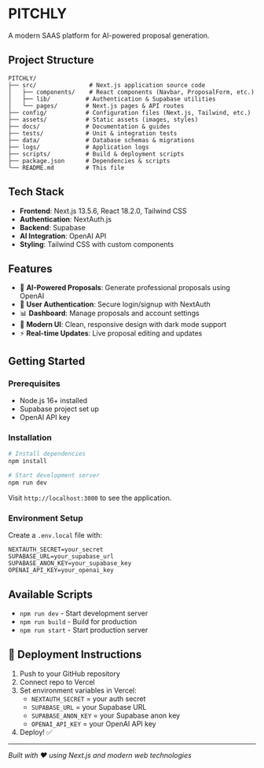 
# PITCHLY

A modern SAAS platform for AI-powered proposal generation.

## Project Structure

```
PITCHLY/
├── src/               # Next.js application source code
│   ├── components/    # React components (Navbar, ProposalForm, etc.)
│   ├── lib/          # Authentication & Supabase utilities
│   └── pages/        # Next.js pages & API routes
├── config/           # Configuration files (Next.js, Tailwind, etc.)
├── assets/           # Static assets (images, styles)
├── docs/             # Documentation & guides
├── tests/            # Unit & integration tests
├── data/             # Database schemas & migrations
├── logs/             # Application logs
├── scripts/          # Build & deployment scripts
├── package.json      # Dependencies & scripts
└── README.md         # This file
```

## Tech Stack

- **Frontend**: Next.js 13.5.6, React 18.2.0, Tailwind CSS
- **Authentication**: NextAuth.js
- **Backend**: Supabase
- **AI Integration**: OpenAI API
- **Styling**: Tailwind CSS with custom components

## Features

- 🤖 **AI-Powered Proposals**: Generate professional proposals using OpenAI
- 🔐 **User Authentication**: Secure login/signup with NextAuth
- 📊 **Dashboard**: Manage proposals and account settings
- 🎨 **Modern UI**: Clean, responsive design with dark mode support
- ⚡ **Real-time Updates**: Live proposal editing and updates

## Getting Started

### Prerequisites
- Node.js 16+ installed
- Supabase project set up
- OpenAI API key

### Installation

```bash
# Install dependencies
npm install

# Start development server
npm run dev
```

Visit `http://localhost:3000` to see the application.

### Environment Setup
Create a `.env.local` file with:
```
NEXTAUTH_SECRET=your_secret
SUPABASE_URL=your_supabase_url
SUPABASE_ANON_KEY=your_supabase_key
OPENAI_API_KEY=your_openai_key
```

## Available Scripts

- `npm run dev` - Start development server
- `npm run build` - Build for production
- `npm run start` - Start production server

## 🚀 Deployment Instructions

1. Push to your GitHub repository
2. Connect repo to Vercel
3. Set environment variables in Vercel:
   - `NEXTAUTH_SECRET` = your auth secret
   - `SUPABASE_URL` = your Supabase URL
   - `SUPABASE_ANON_KEY` = your Supabase anon key
   - `OPENAI_API_KEY` = your OpenAI API key
4. Deploy! ✅

---

*Built with ❤️ using Next.js and modern web technologies*
